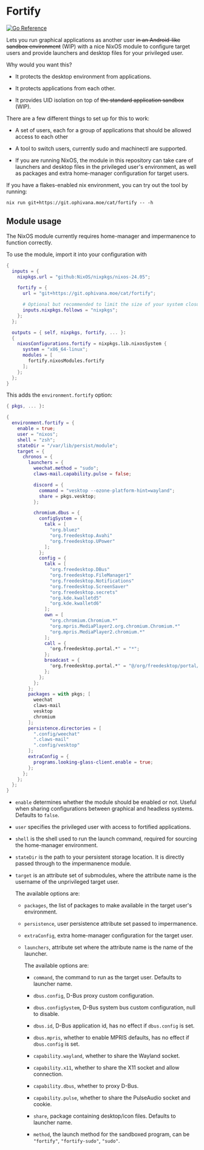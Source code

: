 Fortify
=======

[![Go Reference](https://pkg.go.dev/badge/git.ophivana.moe/cat/fortify.svg)](https://pkg.go.dev/git.ophivana.moe/cat/fortify)

Lets you run graphical applications as another user ~~in an Android-like sandbox environment~~ (WIP) with a nice NixOS
module to configure target users and provide launchers and desktop files for your privileged user.

Why would you want this?

- It protects the desktop environment from applications.

- It protects applications from each other.

- It provides UID isolation on top of ~~the standard application sandbox~~ (WIP).

There are a few different things to set up for this to work:

- A set of users, each for a group of applications that should be allowed access to each other

- A tool to switch users, currently sudo and machinectl are supported.

- If you are running NixOS, the module in this repository can take care of launchers and desktop files in the privileged
  user's environment, as well as packages and extra home-manager configuration for target users.

If you have a flakes-enabled nix environment, you can try out the tool by running:

```shell
nix run git+https://git.ophivana.moe/cat/fortify -- -h
```

## Module usage

The NixOS module currently requires home-manager and impermanence to function correctly.

To use the module, import it into your configuration with

```nix
{
  inputs = {
    nixpkgs.url = "github:NixOS/nixpkgs/nixos-24.05";

    fortify = {
      url = "git+https://git.ophivana.moe/cat/fortify";

      # Optional but recommended to limit the size of your system closure.
      inputs.nixpkgs.follows = "nixpkgs";
    };
  };

  outputs = { self, nixpkgs, fortify, ... }:
  {
    nixosConfigurations.fortify = nixpkgs.lib.nixosSystem {
      system = "x86_64-linux";
      modules = [
        fortify.nixosModules.fortify
      ];
    };
  };
}
```

This adds the `environment.fortify` option:

```nix
{ pkgs, ... }:

{
  environment.fortify = {
    enable = true;
    user = "nixos";
    shell = "zsh";
    stateDir = "/var/lib/persist/module";
    target = {
      chronos = {
        launchers = {
          weechat.method = "sudo";
          claws-mail.capability.pulse = false;

          discord = {
            command = "vesktop --ozone-platform-hint=wayland";
            share = pkgs.vesktop;
          };

          chromium.dbus = {
            configSystem = {
              talk = [
                "org.bluez"
                "org.freedesktop.Avahi"
                "org.freedesktop.UPower"
              ];
            };
            config = {
              talk = [
                "org.freedesktop.DBus"
                "org.freedesktop.FileManager1"
                "org.freedesktop.Notifications"
                "org.freedesktop.ScreenSaver"
                "org.freedesktop.secrets"
                "org.kde.kwalletd5"    
                "org.kde.kwalletd6"
              ];   
              own = [
                "org.chromium.Chromium.*"
                "org.mpris.MediaPlayer2.org.chromium.Chromium.*"
                "org.mpris.MediaPlayer2.chromium.*"
              ];
              call = {
                "org.freedesktop.portal.*" = "*";
              };
              broadcast = {
                "org.freedesktop.portal.*" = "@/org/freedesktop/portal/*";
              };
            };
          };
        };
        packages = with pkgs; [
          weechat
          claws-mail
          vesktop
          chromium
        ];
        persistence.directories = [
          ".config/weechat"
          ".claws-mail"
          ".config/vesktop"
        ];
        extraConfig = {
          programs.looking-glass-client.enable = true;
        };
      };
    };
  };
}
```

* `enable` determines whether the module should be enabled or not. Useful when sharing configurations between graphical
  and headless systems. Defaults to `false`.

* `user` specifies the privileged user with access to fortified applications.

* `shell` is the shell used to run the launch command, required for sourcing the home-manager environment.

* `stateDir` is the path to your persistent storage location. It is directly passed through to the impermanence module.

* `target` is an attribute set of submodules, where the attribute name is the username of the unprivileged target user.

  The available options are:

    * `packages`, the list of packages to make available in the target user's environment.

    * `persistence`, user persistence attribute set passed to impermanence.

    * `extraConfig`, extra home-manager configuration for the target user.

    * `launchers`, attribute set where the attribute name is the name of the launcher.

      The available options are:

        * `command`, the command to run as the target user. Defaults to launcher name.

        * `dbus.config`, D-Bus proxy custom configuration.

        * `dbus.configSystem`, D-Bus system bus custom configuration, null to disable.

        * `dbus.id`, D-Bus application id, has no effect if `dbus.config` is set.

        * `dbus.mpris`, whether to enable MPRIS defaults, has no effect if `dbus.config` is set.

        * `capability.wayland`, whether to share the Wayland socket.

        * `capability.x11`, whether to share the X11 socket and allow connection.

        * `capability.dbus`, whether to proxy D-Bus.

        * `capability.pulse`, whether to share the PulseAudio socket and cookie.

        * `share`, package containing desktop/icon files. Defaults to launcher name.

        * `method`, the launch method for the sandboxed program, can be `"fortify"`, `"fortify-sudo"`, `"sudo"`.
